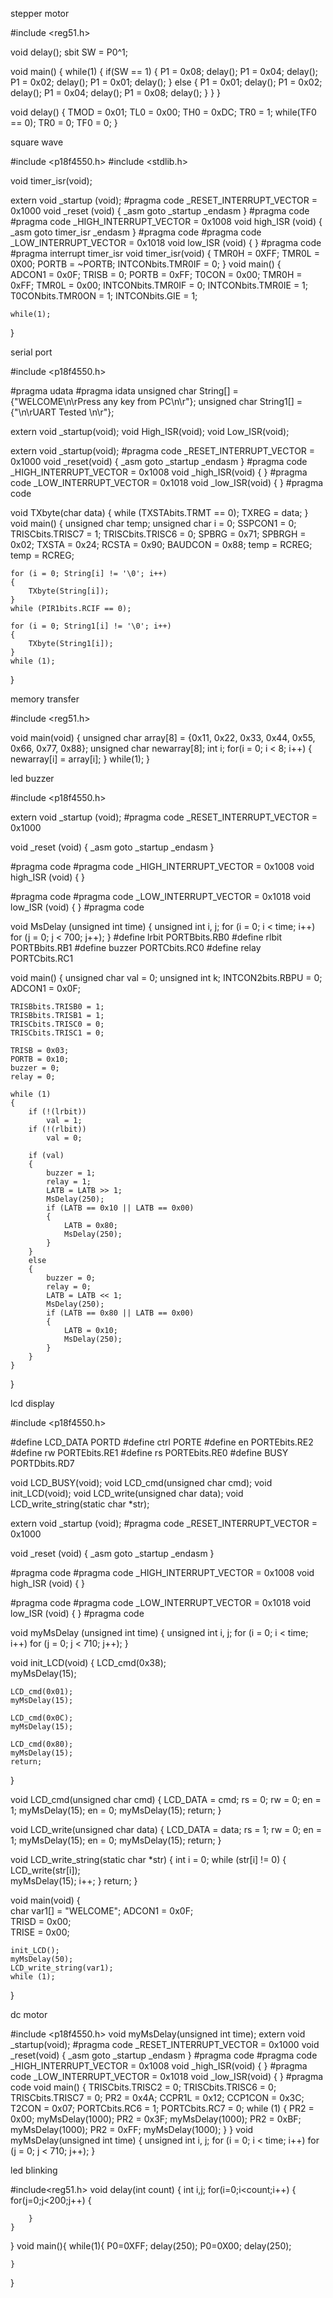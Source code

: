 stepper motor

#include <reg51.h>

void delay();
sbit SW = P0^1;

void main() {
    while(1) {
        if(SW == 1) {
            P1 = 0x08;
            delay();
            P1 = 0x04;
            delay();
            P1 = 0x02;
            delay();
            P1 = 0x01;
            delay();
        } else {
            P1 = 0x01;
            delay();
            P1 = 0x02;
            delay();
            P1 = 0x04;
            delay();
            P1 = 0x08;
            delay();
        }
    }
}

void delay() {
    TMOD = 0x01;
    TL0 = 0x00;
    TH0 = 0xDC;
    TR0 = 1;
    while(TF0 == 0);
    TR0 = 0;
    TF0 = 0;
}








square wave

#include <p18f4550.h>
#include <stdlib.h>

void timer_isr(void);

extern void _startup (void);
#pragma code _RESET_INTERRUPT_VECTOR = 0x1000
void _reset (void)
{
    _asm goto _startup _endasm
}
#pragma code
#pragma code _HIGH_INTERRUPT_VECTOR = 0x1008
void high_ISR (void)
{
    _asm goto timer_isr _endasm
}
#pragma code
#pragma code _LOW_INTERRUPT_VECTOR = 0x1018
void low_ISR (void)
{
}
#pragma code
#pragma interrupt timer_isr
void timer_isr(void)
{
    TMR0H = 0XFF;
    TMR0L = 0X00;
    PORTB = ~PORTB;
    INTCONbits.TMR0IF = 0;
}
void main()
{   
    ADCON1 = 0x0F;
    TRISB = 0;
    PORTB = 0xFF;
    T0CON = 0x00;
    TMR0H = 0xFF;
    TMR0L = 0x00;
    INTCONbits.TMR0IF = 0;
    INTCONbits.TMR0IE = 1;
    T0CONbits.TMR0ON = 1;
    INTCONbits.GIE = 1;

    while(1);
}










serial port

#include <p18f4550.h>

#pragma udata
#pragma idata
unsigned char String[] = {"WELCOME\n\rPress any key from PC\n\r"};
unsigned char String1[] = {"\n\rUART Tested \n\r"};

extern void _startup(void);
void High_ISR(void);
void Low_ISR(void);

extern void _startup(void);
#pragma code _RESET_INTERRUPT_VECTOR = 0x1000
void _reset(void)
{
    _asm goto _startup _endasm
}
#pragma code _HIGH_INTERRUPT_VECTOR = 0x1008
void _high_ISR(void)
{
}
#pragma code _LOW_INTERRUPT_VECTOR = 0x1018
void _low_ISR(void)
{
}
#pragma code

void TXbyte(char data)
{
    while (TXSTAbits.TRMT == 0);
    TXREG = data;
}
void main()
{
    unsigned char temp;
    unsigned char i = 0;
    SSPCON1 = 0;
    TRISCbits.TRISC7 = 1;
    TRISCbits.TRISC6 = 0;
    SPBRG = 0x71;
    SPBRGH = 0x02;
    TXSTA = 0x24;
    RCSTA = 0x90;
    BAUDCON = 0x88;
    temp = RCREG;
    temp = RCREG;
    
    for (i = 0; String[i] != '\0'; i++)
    {
        TXbyte(String[i]);
    }
    while (PIR1bits.RCIF == 0);
    
    for (i = 0; String1[i] != '\0'; i++)
    {
        TXbyte(String1[i]);
    }
    while (1);
}








memory transfer

#include <reg51.h>

void main(void) {
    unsigned char array[8] = {0x11, 0x22, 0x33, 0x44, 0x55, 0x66, 0x77, 0x88};
    unsigned char newarray[8];
    int i;
for(i = 0; i < 8; i++) 
{
        newarray[i] = array[i];
    }
    while(1);
}









  led buzzer


  #include <p18f4550.h>

extern void _startup (void);
#pragma code _RESET_INTERRUPT_VECTOR = 0x1000

void _reset (void)
{
    _asm goto _startup _endasm
}

#pragma code
#pragma code _HIGH_INTERRUPT_VECTOR = 0x1008
void high_ISR (void)
{
}

#pragma code
#pragma code _LOW_INTERRUPT_VECTOR = 0x1018
void low_ISR (void)
{
}
#pragma code

void MsDelay (unsigned int time)
{
    unsigned int i, j;
    for (i = 0; i < time; i++)
        for (j = 0; j < 700; j++);
}
#define lrbit PORTBbits.RB0
#define rlbit PORTBbits.RB1
#define buzzer PORTCbits.RC0
#define relay PORTCbits.RC1

void main()
{
    unsigned char val = 0;
    unsigned int k;
    INTCON2bits.RBPU = 0; 
    ADCON1 = 0x0F;

    TRISBbits.TRISB0 = 1;
    TRISBbits.TRISB1 = 1;
    TRISCbits.TRISC0 = 0;
    TRISCbits.TRISC1 = 0;
    
    TRISB = 0x03;
    PORTB = 0x10;
    buzzer = 0;
    relay = 0;

    while (1)
    {
        if (!(lrbit))
            val = 1;
        if (!(rlbit))
            val = 0;
    
        if (val)
        {
            buzzer = 1;
            relay = 1;
            LATB = LATB >> 1;
            MsDelay(250);
            if (LATB == 0x10 || LATB == 0x00)
            {
                LATB = 0x80;
                MsDelay(250);
            }
        }
        else
        {
            buzzer = 0;
            relay = 0;
            LATB = LATB << 1;
            MsDelay(250);
            if (LATB == 0x80 || LATB == 0x00)
            {
                LATB = 0x10;
                MsDelay(250);
            }
        }
    }
}











lcd display


#include <p18f4550.h>

#define LCD_DATA  PORTD
#define ctrl      PORTE
#define en        PORTEbits.RE2
#define rw        PORTEbits.RE1
#define rs        PORTEbits.RE0
#define BUSY      PORTDbits.RD7

void LCD_BUSY(void);
void LCD_cmd(unsigned char cmd);
void init_LCD(void);
void LCD_write(unsigned char data);
void LCD_write_string(static char *str);

extern void _startup (void);
#pragma code _RESET_INTERRUPT_VECTOR = 0x1000

void _reset (void)
{
    _asm goto _startup _endasm
}

#pragma code
#pragma code _HIGH_INTERRUPT_VECTOR = 0x1008
void high_ISR (void)
{
}

#pragma code
#pragma code _LOW_INTERRUPT_VECTOR = 0x1018
void low_ISR (void)
{
}
#pragma code

void myMsDelay (unsigned int time)
{
    unsigned int i, j;
    for (i = 0; i < time; i++)
        for (j = 0; j < 710; j++);
}

void init_LCD(void)
{
    LCD_cmd(0x38);      
    myMsDelay(15);

    LCD_cmd(0x01);      
    myMsDelay(15);

    LCD_cmd(0x0C);      
    myMsDelay(15);

    LCD_cmd(0x80);     
    myMsDelay(15);
    return;
}

void LCD_cmd(unsigned char cmd)
{
    LCD_DATA = cmd;
    rs = 0;
    rw = 0;
    en = 1;
    myMsDelay(15);
    en = 0;
    myMsDelay(15);
    return;
}

void LCD_write(unsigned char data)
{
    LCD_DATA = data;
    rs = 1;
    rw = 0;
    en = 1;
    myMsDelay(15);
    en = 0;
    myMsDelay(15);
    return;
}

void LCD_write_string(static char *str) 
{
    int i = 0;
    while (str[i] != 0)
    {
        LCD_write(str[i]);      
        myMsDelay(15);
        i++;
    }
    return;
}

void main(void)
{     
    char var1[] = "WELCOME";
    ADCON1 = 0x0F;        
    TRISD = 0x00;        
    TRISE = 0x00;         
    
    init_LCD();           
    myMsDelay(50);       
    LCD_write_string(var1);
    while (1);
}









dc motor


#include <p18f4550.h>
void myMsDelay(unsigned int time);
extern void _startup(void);
#pragma code _RESET_INTERRUPT_VECTOR = 0x1000
void _reset(void)
{
    _asm goto _startup _endasm
}
#pragma code
#pragma code _HIGH_INTERRUPT_VECTOR = 0x1008
void _high_ISR(void)
{
}
#pragma code _LOW_INTERRUPT_VECTOR = 0x1018
void _low_ISR(void)
{
}
#pragma code
void main()
{
    TRISCbits.TRISC2 = 0;
    TRISCbits.TRISC6 = 0;
    TRISCbits.TRISC7 = 0;
    PR2 = 0x4A;
    CCPR1L = 0x12;
    CCP1CON = 0x3C;
    T2CON = 0x07;
    PORTCbits.RC6 = 1;
    PORTCbits.RC7 = 0;
    while (1)
    {
        PR2 = 0x00;
        myMsDelay(1000);
        PR2 = 0x3F;
        myMsDelay(1000);
        PR2 = 0xBF;
        myMsDelay(1000);
        PR2 = 0xFF;
        myMsDelay(1000);
    }
}
void myMsDelay(unsigned int time)
{
    unsigned int i, j;
    for (i = 0; i < time; i++)
        for (j = 0; j < 710; j++);
}















led blinking


#include<reg51.h>
void delay(int count)
{
	int i,j;
	for(i=0;i<count;i++)
{
		for(j=0;j<200;j++)
{
			
		}
	}
}
void main(){
	while(1){
		P0=0XFF;
		delay(250);
		P0=0X00;
		delay(250);
		
	}
	
}

